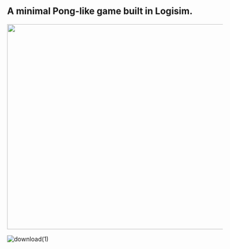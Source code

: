 ## A minimal Pong-like game built in Logisim.

<img src="https://github.com/user-attachments/assets/2f63da38-87d5-4fac-84aa-511a8e9e9573" width="640" height="480">

![download(1)](https://github.com/user-attachments/assets/e3fb87cc-0050-4de5-a07a-2b943eb57471)

